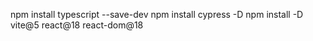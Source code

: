 npm install typescript --save-dev
npm install cypress -D
npm install -D vite@5 react@18 react-dom@18